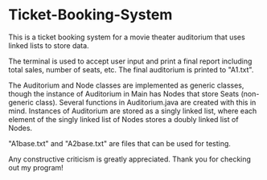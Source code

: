# Ticket-Booking-System
This is a ticket booking system for a movie theater auditorium that uses linked lists to store data.

The terminal is used to accept user input and print a final report including total sales, number of seats, etc.
The final auditorium is printed to "A1.txt".

The Auditorium and Node classes are implemented as generic classes, though the instance of Auditorium in Main has Nodes that store Seats (non-generic class). Several functions in Auditorium.java are created with this in mind. Instances of Auditorium are stored as a singly linked list, where each element of the singly linked list of Nodes stores a doubly linked list of Nodes.

"A1base.txt" and "A2base.txt" are files that can be used for testing.

Any constructive criticism is greatly appreciated. Thank you for checking out my program!
